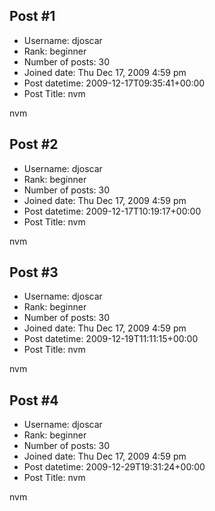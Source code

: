 ## Post #1
- Username: djoscar
- Rank: beginner
- Number of posts: 30
- Joined date: Thu Dec 17, 2009 4:59 pm
- Post datetime: 2009-12-17T09:35:41+00:00
- Post Title: nvm

nvm
## Post #2
- Username: djoscar
- Rank: beginner
- Number of posts: 30
- Joined date: Thu Dec 17, 2009 4:59 pm
- Post datetime: 2009-12-17T10:19:17+00:00
- Post Title: nvm

nvm
## Post #3
- Username: djoscar
- Rank: beginner
- Number of posts: 30
- Joined date: Thu Dec 17, 2009 4:59 pm
- Post datetime: 2009-12-19T11:11:15+00:00
- Post Title: nvm

nvm
## Post #4
- Username: djoscar
- Rank: beginner
- Number of posts: 30
- Joined date: Thu Dec 17, 2009 4:59 pm
- Post datetime: 2009-12-29T19:31:24+00:00
- Post Title: nvm

nvm
